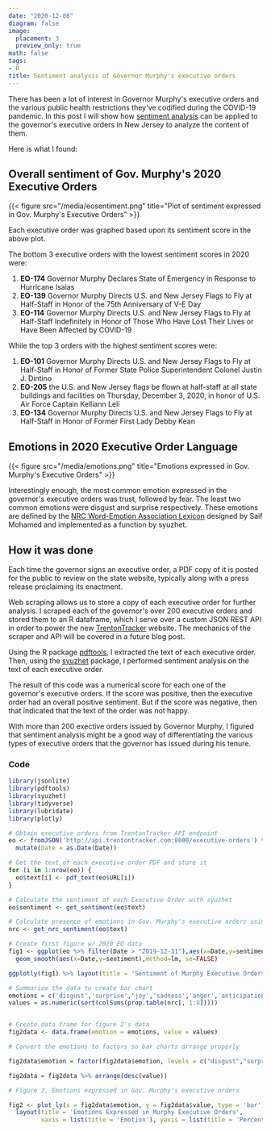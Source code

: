 ```yaml
---
date: "2020-12-08"
diagram: false
image:
  placement: 3
  preview_only: true
math: false
tags:
- R
title: Sentiment analysis of Governor Murphy's executive orders
---
```


There has been a lot of interest in Governor Murphy's executive orders and the various public health restrictions they've codified during the COVID-19 pandemic. In this post I will show how [sentiment analysis](https://monkeylearn.com/sentiment-analysis/) can be applied to the governor's executive orders in New Jersey to analyze the content of them.

Here is what I found:

## Overall sentiment of Gov. Murphy's 2020 Executive Orders

{{< figure src="/media/eosentiment.png" title="Plot of sentiment expressed in Gov. Murphy's Executive Orders" >}}

Each executive order was graphed based upon its sentiment score in the above plot.

The bottom 3 executive orders with the lowest sentiment scores in 2020 were: 

1.  **EO-174** Governor Murphy Declares State of Emergency in Response to Hurricane Isaias
2. **EO-139** Governor Murphy Directs U.S. and New Jersey Flags to Fly at Half-Staff in Honor of the 75th Anniversary of V-E Day
3. **EO-114** Governor Murphy Directs U.S. and New Jersey Flags to Fly at Half-Staff Indefinitely in Honor of Those Who Have Lost Their Lives or Have Been Affected by COVID-19

While the top 3 orders with the highest sentiment scores were:

1. **EO-101** Governor Murphy Directs U.S. and New Jersey Flags to Fly at Half-Staff in Honor of Former State Police Superintendent Colonel Justin J. Dintino
2. **EO-205** the U.S. and New Jersey flags be flown at half-staff at all state buildings and facilities on Thursday, December 3, 2020, in honor of U.S. Air Force Captain Kelliann Leli
3. **EO-134** Governor Murphy Directs U.S. and New Jersey Flags to Fly at Half-Staff in Honor of Former First Lady Debby Kean

## Emotions in 2020 Executive Order Language

{{< figure src="/media/emotions.png" title="Emotions expressed in Gov. Murphy's Executive Orders" >}}

Interestingly enough, the most common emotion expressed in the governor's executive orders was trust, followed by fear. The least two common emotions were disgust and surprise respectively. These emotions are defined by the [NRC Word-Emotion Association Lexicon](https://saifmohammad.com/WebPages/NRC-Emotion-Lexicon.htm) designed by Saif Mohamed and implemented as a function by syuzhet.

## How it was done

Each time the governor signs an executive order, a PDF copy of it is posted for the public to review on the state website, typically along with a press release proclaiming its enactment.

Web scraping allows us to store a copy of each executive order for further analysis. I scraped each of the governor's over 200 executive orders and stored them to an R dataframe, which I serve over a custom JSON REST API in order to power the new [TrentonTracker](https://trentontracker.com) website. The mechanics of the scraper and API will be covered in a future blog post.

Using the R package [pdftools](https://ropensci.org/blog/2016/03/01/pdftools-and-jeroen/), I extracted the text of each executive order. Then, using the [syuzhet](https://cran.r-project.org/web/packages/syuzhet/vignettes/syuzhet-vignette.html) package, I performed sentiment analysis on the text of each executive order.

The result of this code was a numerical score for each one of the governor's executive orders. If the score was positive, then the executive order had an overall positive sentiment. But if the score was negative, then that indicated that the text of the order was not happy.

With more than 200 exective orders issued by Governor Murphy, I figured that sentiment analysis might be a good way of differentiating the various types of executive orders that the governor has issued during his tenure. 



### Code
```r
library(jsonlite)
library(pdftools)
library(syuzhet)
library(tidyverse)
library(lubridate)
library(plotly)

# Obtain executive orders from TrentonTracker API endpoint
eo <- fromJSON('http://api.trentontracker.com:8000/executive-orders') %>% 
  mutate(Date = as.Date(Date)) 

# Get the text of each executive order PDF and store it
for (i in 1:nrow(eo)) {
  eo$text[i] <- pdf_text(eo$URL[i])
}

# Calculate the sentiment of each Executive Order with syuzhet
eo$sentiment <- get_sentiment(eo$text)

# Calculate presence of emotions in Gov. Murphy's executive orders using the get_nrc_sentiments function from syuzhet
nrc <- get_nrc_sentiment(eo$text)

# Create first figure w/ 2020 EO data
fig1 <- ggplot(eo %>% filter(Date > "2019-12-31"),aes(x=Date,y=sentiment, color = sentiment)) + geom_point() +
  geom_smooth(aes(x=Date,y=sentiment),method=lm, se=FALSE) 

ggplotly(fig1) %>% layout(title = 'Sentiment of Murphy Executive Orders')

# Summarize the data to create bar chart
emotions = c('disgust','surprise','joy','sadness','anger','anticipation','fear','trust')
values = as.numeric(sort(colSums(prop.table(nrc[, 1:8]))))


# Create data frame for figure 2's data
fig2data <- data.frame(emotion = emotions, value = values)

# Convert the emotions to factors so bar charts arrange properly

fig2data$emotion = factor(fig2data$emotion, levels = c("disgust","surprise","joy","sadness","anger","anticipation","fear","trust"))

fig2data = fig2data %>% arrange(desc(value))

# Figure 2, Emotions expressed in Gov. Murphy's executive orders

fig2 <- plot_ly(x = fig2data$emotion, y = fig2data$value, type = 'bar') %>% 
  layout(title = 'Emotions Expressed in Murphy Executive Orders', 
         xaxis = list(title = 'Emotion'), yaxis = list(title = 'Percent of Executive Orders',tickformat = "%"))
```
